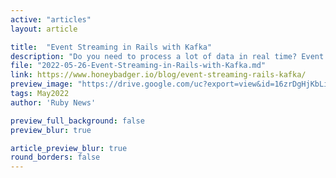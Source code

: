 ```yaml
---
active: "articles"
layout: article

title:  "Event Streaming in Rails with Kafka"
description: "Do you need to process a lot of data in real time? Event streaming is a pattern that could help."
file: "2022-05-26-Event-Streaming-in-Rails-with-Kafka.md"
link: https://www.honeybadger.io/blog/event-streaming-rails-kafka/
preview_image: "https://drive.google.com/uc?export=view&id=16zrDgHjKbLikzRlVue2Bu7BfMvOU9Wb8"
tags: May2022
author: 'Ruby News'

preview_full_background: false
preview_blur: true

article_preview_blur: true
round_borders: false
---
```

